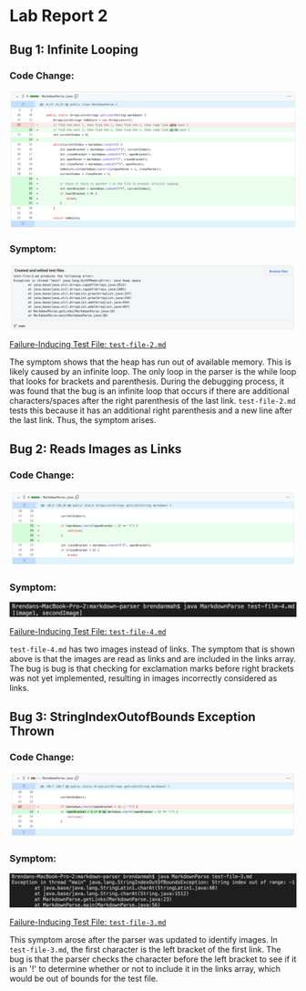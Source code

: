 # Lab Report 2

## Bug 1: Infinite Looping
### Code Change:
![Image](screenshots/lab2-1.png)

### Symptom:
![Image](screenshots/bug-1.png)

[Failure-Inducing Test File: `test-file-2.md`](https://github.com/brendan887/markdown-parser/blob/main/test-file-2.md?plain=1)

The symptom shows that the heap has run out of available memory. This is likely caused by an infinite loop. The only loop in the parser is the while loop that looks for brackets and parenthesis. During the debugging process, it was found that the bug is an infinite loop that occurs if there are additional characters/spaces after the right parenthesis of the last link. `test-file-2.md` tests this because it has an additional right parenthesis and a new line after the last link. Thus, the symptom arises.


## Bug 2: Reads Images as Links
### Code Change:
![Image](screenshots/lab2-2.png)

### Symptom:
![Image](screenshots/bug2.png)

[Failure-Inducing Test File: `test-file-4.md`](https://github.com/brendan887/markdown-parser/blob/main/test-file-4.md?plain=1)

`test-file-4.md` has two images instead of links. The symptom that is shown above is that the images are read as links and are included in the links array. The bug is bug is that checking for exclamation marks before right brackets was not yet implemented, resulting in images incorrectly considered as links.


## Bug 3: StringIndexOutofBounds Exception Thrown
### Code Change:
![Image](screenshots/lab2-3.png)

### Symptom:
![Image](screenshots/bug3.png)

[Failure-Inducing Test File: `test-file-3.md`](https://github.com/brendan887/markdown-parser/blob/main/test-file-3.md?plain=1)

This symptom arose after the parser was updated to identify images. In `test-file-3.md`, the first character is the left bracket of the first link. The bug is that the parser checks the character before the left bracket to see if it is an '!' to determine whether or not to include it in the links array, which would be out of bounds for the test file.